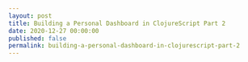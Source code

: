```yaml
---
layout: post
title: Building a Personal Dashboard in ClojureScript Part 2
date: 2020-12-27 00:00:00
published: false
permalink: building-a-personal-dashboard-in-clojurescript-part-2
---
```

